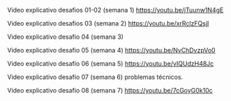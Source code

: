 Video explicativo desafios 01-02 (semana 1) https://youtu.be/jTuunw1N4gE

Video explicativo desafios 03 (semana 2) https://youtu.be/xrRclzFQsjI

Video explicativo desafio 04 (semana 3) 

Video explicativo desafio 05 (semana 4) https://youtu.be/NvChDvzpVo0

Video explicativo desafio 06 (semana 5) https://youtu.be/vIQUdzH48Jc

Video explicativo desafio 07 (semana 6) problemas técnicos.

Video explicativo desafio 08 (semana 7) https://youtu.be/7cGoyG0k10c
